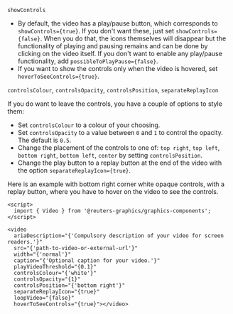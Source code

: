 `showControls`

- By default, the video has a play/pause button, which corresponds to
  `showControls={true}`. If you don't want these, just set `showControls={false}`.
  When you do that, the icons themselves will disappear but the functionality of playing and pausing remains and can be done by clicking on the video itself.
  If you don't want to enable any play/pause functionality, add `possibleToPlayPause={false}`.
- If you want to show the controls only when the video is hovered, set `hoverToSeeControls={true}`.

`controlsColour`, `controlsOpacity`, `controlsPosition`, `separateReplayIcon`

If you do want to leave the controls, you have a couple of options to style them:

- Set `controlsColour` to a colour of your choosing.
- Set `controlsOpacity` to a value between `0` and `1` to control the opacity. The default is `0.5`.
- Change the placement of the controls to one of: `top right`, `top left`, `bottom right`, `bottom left`, `center` by setting `controlsPosition`.
- Change the play button to a replay button at the end of the video with the option `separateReplayIcon={true}`.

Here is an example with bottom right corner white opaque controls, with a replay button, where you have to hover on the video to see the controls.

```svelte
<script>
  import { Video } from '@reuters-graphics/graphics-components';
</script>

<video
  ariaDescription="{'Compulsory description of your video for screen readers.'}"
  src="{'path-to-video-or-external-url'}"
  width="{'normal'}"
  caption="{'Optional caption for your video.'}"
  playVideoThreshold="{0.1}"
  controlsColour="{'white'}"
  controlsOpacity="{1}"
  controlsPosition="{'bottom right'}"
  separateReplayIcon="{true}"
  loopVideo="{false}"
  hoverToSeeControls="{true}"></video>
```
